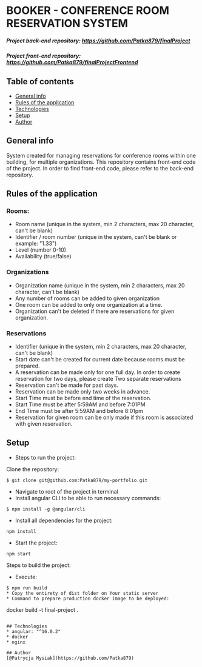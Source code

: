 
# BOOKER - CONFERENCE ROOM RESERVATION SYSTEM
##### Project back-end repository: https://github.com/Patka879/finalProject
##### Project front-end repository: https://github.com/Patka879/finalProjectFrontend


## Table of contents
* [General info](#general-info)
* [Rules of the application](#rules-of-the-application)
* [Technologies](#technologies)
* [Setup](#setup)
* [Author](#author)

## General info
System created for managing reservations for conference rooms within one building, for multiple organizations.
This repository contains front-end code of the project. In order to find front-end code, please refer to the back-end repository.

## Rules of the application
### Rooms:
* Room name (unique in the system, min 2 characters, max 20
  character, can't be blank)
* Identifier / room number (unique in the system, can't be blank or example: "1.33")
* Level (number 0-10)
* Availability (true/false)
### Organizations
* Organization name (unique in the system, min 2 characters, max 20
  character, can't be blank)
* Any number of rooms can be added to given organization
* One room can be added to only one organization at a time. 
* Organization can't be deleted if there are reservations for given organization.
### Reservations
* Identifier (unique in the system, min 2 characters, max 20 character, can't
  be blank)
* Start date can't be created for current date because rooms must be prepared. 
* A reservation can be made only for one full day. In order to create reservation for two days, please create Two 
separate reservations
* Reservation can't be made for past days.
* Reservation can be made only two weeks in advance. 
* Start Time must be before end time of the reservation.
* Start Time must be after 5:59AM and before 7:01PM
* End Time must be after 5:59AM and before 8:01pm
* Reservation for given room can be only made if this room is associated with given reservation. 

## Setup
* Steps to run the project:

Clone the repository:
```
$ git clone git@github.com:Patka879/my-portfolio.git
```

* Navigate to root of the project in terminal
* Install angular CLI to be able to run necessary commands: 
```
$ npm install -g @angular/cli
```
* Install all dependencies for the project: 
```
npm install
```
* Start the project: 
```
npm start
```

Steps to build the project:
* Execute: 
```
$ npm run build
* Copy the entirety of dist folder on Your static server
* Command to prepare production docker image to be deployed: 
```
docker build -t final-project .
```

## Technologies
* angular: "^16.0.2"
* docker
* nginx

## Author
[@Patrycja Mysiak](https://github.com/Patka879)



